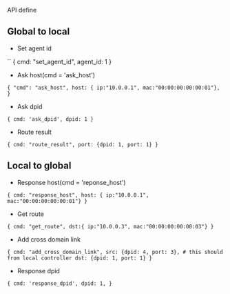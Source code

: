 API define

Global to local
----
- Set agent id

``
{
    cmd: "set_agent_id",
    agent_id: 1
}


- Ask host(cmd = 'ask_host')

``
{
    "cmd": "ask_host",
    host: { ip:"10.0.0.1", mac:"00:00:00:00:00:01"},
}
``

- Ask dpid

``
{
    cmd: 'ask_dpid',
    dpid: 1
}
``

- Route result

`
{
	cmd: "route_result",
	port: {dpid: 1, port: 1}
}
`


Local to global
----
- Response host(cmd = 'reponse_host')

``
{
    cmd: "response_host",
    host: { ip:"10.0.0.1", mac:"00:00:00:00:00:01"}
}
``

- Get route

``
{
    cmd: "get_route",
    dst:{ ip:"10.0.0.3", mac:"00:00:00:00:00:03"}
}
``
- Add cross domain link

``
{
	cmd: "add_cross_domain_link",
	src: {dpid: 4, port: 3}, # this should from local controller
	dst: {dpid: 1, port: 1}
}
``

- Response dpid

``
{
    cmd: 'response_dpid',
    dpid: 1,
}
``





